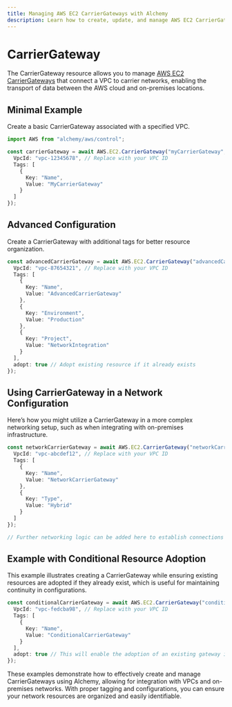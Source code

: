 ```yaml
---
title: Managing AWS EC2 CarrierGateways with Alchemy
description: Learn how to create, update, and manage AWS EC2 CarrierGateways using Alchemy Cloud Control.
---
```


# CarrierGateway

The CarrierGateway resource allows you to manage [AWS EC2 CarrierGateways](https://docs.aws.amazon.com/ec2/latest/userguide/) that connect a VPC to carrier networks, enabling the transport of data between the AWS cloud and on-premises locations.

## Minimal Example

Create a basic CarrierGateway associated with a specified VPC.

```ts
import AWS from "alchemy/aws/control";

const carrierGateway = await AWS.EC2.CarrierGateway("myCarrierGateway", {
  VpcId: "vpc-12345678", // Replace with your VPC ID
  Tags: [
    {
      Key: "Name",
      Value: "MyCarrierGateway"
    }
  ]
});
```

## Advanced Configuration

Create a CarrierGateway with additional tags for better resource organization.

```ts
const advancedCarrierGateway = await AWS.EC2.CarrierGateway("advancedCarrierGateway", {
  VpcId: "vpc-87654321", // Replace with your VPC ID
  Tags: [
    {
      Key: "Name",
      Value: "AdvancedCarrierGateway"
    },
    {
      Key: "Environment",
      Value: "Production"
    },
    {
      Key: "Project",
      Value: "NetworkIntegration"
    }
  ],
  adopt: true // Adopt existing resource if it already exists
});
```

## Using CarrierGateway in a Network Configuration

Here’s how you might utilize a CarrierGateway in a more complex networking setup, such as when integrating with on-premises infrastructure.

```ts
const networkCarrierGateway = await AWS.EC2.CarrierGateway("networkCarrierGateway", {
  VpcId: "vpc-abcdef12", // Replace with your VPC ID
  Tags: [
    {
      Key: "Name",
      Value: "NetworkCarrierGateway"
    },
    {
      Key: "Type",
      Value: "Hybrid"
    }
  ]
});

// Further networking logic can be added here to establish connections
```

## Example with Conditional Resource Adoption

This example illustrates creating a CarrierGateway while ensuring existing resources are adopted if they already exist, which is useful for maintaining continuity in configurations.

```ts
const conditionalCarrierGateway = await AWS.EC2.CarrierGateway("conditionalCarrierGateway", {
  VpcId: "vpc-fedcba98", // Replace with your VPC ID
  Tags: [
    {
      Key: "Name",
      Value: "ConditionalCarrierGateway"
    }
  ],
  adopt: true // This will enable the adoption of an existing gateway if it exists
});
```

These examples demonstrate how to effectively create and manage CarrierGateways using Alchemy, allowing for integration with VPCs and on-premises networks. With proper tagging and configurations, you can ensure your network resources are organized and easily identifiable.